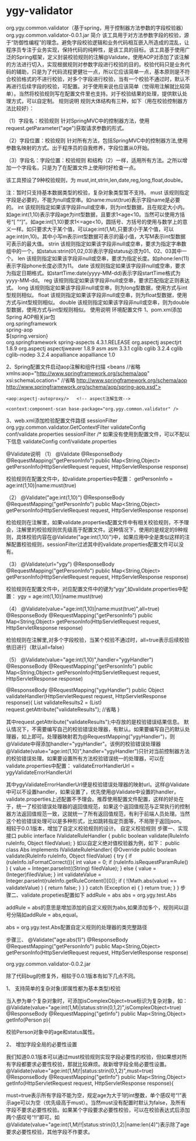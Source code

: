 # ygy-validator
org.ygy.common.validator（基于spring，用于控制器方法参数的字段校验器）
org.ygy.common.validator-0.0.1.jar
简介
	该工具用于对方法参数字段的校验，源于“防御性编程”的理念。避免字段校验逻辑和业务代码相互嵌入所造成的混乱，让程序员专注于业务实现，保持代码的纯粹性，是该工具的目标。该工具基于使用广泛的Spring框架，定义封装校验规则的注解@Validate，使用AOP对添加了该注解的方法进行切入，实现根据规则对参数字段进行校验的目的。校验代码只是业务代码的辅助，只是为了代码流程更健壮一点，所以它应该简单一点，基本原则是不符合校验格式的不进行校验，对多个字段进行校验，当有一个校验不通过时，默认不再进行后续字段的校验，可配置。对于使用来说也应该简单（觉得用注解就比较简单）。当然将校验规则写在配置文件里也支持。对于校验结果的处理，提供默认处理方式，可以自定制。
规则说明
规则大体结构有三种，如下（用在校验控制器方法比较好）：

（1）字段名：校验规则
	针对SpringMVC中的控制器方法，使用request.getParameter("age")获取请求参数的形式。

（2）字段位置：校验规则
	针对所有方法，包括SpringMVC中的控制器方法,使用参数名映射的方式。出于程序员的自我修养，字段位置从0开始。

（3）字段名：字段位置：校验规则
	和结构（2）一样，适用所有方法。之所以增加一个字段名，只是为了在配置文件上使用时好检查一点。

该工具预设了9种校验规则，为 must,int,strin,len,date,reg,long,float,double。

注：暂时只支持基本数据类型的校验，复杂对象类型暂不支持。
must
	该规则指定字段是必要的，不能为null或空串。如name:must(true)表示字段name是必要的。
int
	该规则指定如果该字段非null或空串，则为int型数据，且在规定大小内。如age:int(1,10)表示字段age为int型数据，且要求1<age<10。当然可以使用方括号“[ ”“]”。如age:int[1,10)要求1<=age<10，圆括号、方括号的使用与数学上的意义一样。如只要求大于某个值，可以age:int(1,M),只要求小于某个值，可以age:int(m,10)。其中小写m表示int型数据可表示的最小值，大写M表示int型数据可表示的最大值。
strin
	该规则指定如果该字段非null或空串，要求为指定字串数组中的一个。如status:strin(01,02,03)表示字段status必须为01、02、03其中一个。
len
	该规则指定如果该字段非null或空串，要求为指定长度。如phone:len(11)表示字段phone长度必须为11。
date
	该规则指定如果该字段非null或空串，要求为指定日期格式。如startTime:date(yyyy-MM-dd)表示字段startTime格式为yyyy-MM-dd。
reg
	该规则指定如果该字段非null或空串，要求匹配指定正则表达式。
long
	该规则指定如果该字段非null或空串，则为long型数据，使用方式与int型规则相似。
float
	该规则指定如果该字段非null或空串，则为float型数据，使用方式与int型规则相似。
double
	该规则指定如果该字段非null或空串，则为double型数据，使用方式与int型规则相似。
使用说明
环境配置文件
1、pom.xml添加Spring AOP相关jar包
		<dependency>  
            <groupId>org.springframework</groupId>  
            <artifactId>spring-aop</artifactId>  
            <version>${spring.version}</version>  
        </dependency> 
        <dependency>
		    <groupId>org.springframework</groupId>
		    <artifactId>spring-aspects</artifactId>
		    <version>4.3.1.RELEASE</version>
		</dependency>
        <dependency>
		    <groupId>org.aspectj</groupId>
		    <artifactId>aspectjrt</artifactId>
		    <version>1.8.9</version>
		</dependency>
        <dependency>
		    <groupId>org.aspectj</groupId>
		    <artifactId>aspectjweaver</artifactId>
		    <version>1.8.9</version>
		</dependency>
		<dependency>
		    <groupId>asm</groupId>
		    <artifactId>asm</artifactId>
		    <version>3.3.1</version>
		</dependency>
		<dependency>
		    <groupId>cglib</groupId>
		    <artifactId>cglib</artifactId>
		    <version>3.2.4</version>
		</dependency>
		<dependency>
		    <groupId>cglib</groupId>
		    <artifactId>cglib-nodep</artifactId>
		    <version>3.2.4</version>
		</dependency>
		<dependency>
		    <groupId>aopalliance</groupId>
		    <artifactId>aopalliance</artifactId>
		    <version>1.0</version>
		</dependency>

2、Spring配置文件启动aop注解和组件扫描
<beans 
//省略
	xmlns:aop="http://www.springframework.org/schema/aop" 
	xsi:schemaLocation="
//省略
        http://www.springframework.org/schema/aop 
	    http://www.springframework.org/schema/aop/spring-aop.xsd">

	<aop:aspectj-autoproxy/>   <!-- aspect注解生效-->

	<context:component-scan base-package="org.ygy.common.validator" />
</beans>

3、web.xml添加检验配置文件路径
<filter>
	<filter-name>sessionFilter</filter-name>   			    		                 	<filter-class>
org.ygy.common.validator.GetContextFilter
	</filter-class>
	<init-param>
		<param-name>validateConfig</param-name>
	    <param-value>conf/validate.properties</param-value>
	</init-param>
</filter>
<filter-mapping>
	<filter-name>sessionFilter</filter-name>
	<url-pattern>/*</url-pattern>
</filter-mapping>
如果没有使用到配置文件，可以不配以下信息
<init-param>
		<param-name>validateConfig</param-name>
	    <param-value>conf/validate.properties</param-value>
	</init-param>
  
@Validate说明
（1）
@Validate
@ResponseBody
@RequestMapping("getPersonInfo")
public Map<String,Object> getPersonInfo(HttpServletRequest request, HttpServletResponse response)

校验规则在配置文件中，如validate.properties中配置：
getPersonInfo = age:int(1,10)|name:must(true)

（2）
@Validate("age:int(1,10)")
@ResponseBody
@RequestMapping("getPersonInfo")
public Map<String,Object> getPersonInfo(HttpServletRequest request, HttpServletResponse response)

检验规则在注解里，如果validate.properties配置文件中有相关校验规则，不予理会，注解里的校验规则优先级高于配置文件。这种情况下，使用的是规定的9种规则，具体校验内容在@Validate("age:int(1,10)")中，如果应用中全是类似这样的注解配置校验规则，sessionFilter过滤其中的validate.properties配置文件可以没有。


（3）
@Validate(url="ygy")
@ResponseBody
@RequestMapping("getPersonInfo")
public Map<String,Object> getPersonInfo(HttpServletRequest request, HttpServletResponse response)

校验规则在配置文件中，对应配置文件中的键为“ygy”,如validate.properties中配置：
ygy = age:int(1,10)|name:must(true)

（4）
@Validate(value="age:int(1,10)|name:must(true)",all=true)
@ResponseBody
@RequestMapping("getPersonInfo")
public Map<String,Object> getPersonInfo(HttpServletRequest request, HttpServletResponse response)

检验规则在注解里,对多个字段校验，当某个校验不通过时，all=true表示后续校验依旧进行（默认all=false）

（5）
@Validate(value="age:int(1,10)",handler="ygyHandler")
@ResponseBody
@RequestMapping("getPersonInfo")
public Map<String,Object> getPersonInfo(HttpServletRequest request, HttpServletResponse response)

@ResponseBody
@RequestMapping("ygyHandler")
public Object validateHandler(HttpServletRequest request, HttpServletResponse response){
		List<ValidateResult> validateResults2 = (List<ValidateResult>) request.getAttribute("validateResults");
	//省略
}

其中request.getAttribute("validateResults");中存放的是校验错误结果信息。
默认情况下，不需要编写自己的校验错误处理器，有默认。如果要编写自己的默认处理器，如上即可。处理器映射若为@RequestMapping("ygyHandler")，则@Validate中得添加handler="ygyHandler"。该例的校验错误处理器@Validate(value="age:int(1,10)",handler="ygyHandler")只针对当前控制器方法的校验错误处理。如果要设置所有方法校验错误统一的处理器，可以在validate.properties中配置：
	validateErrorHandlerUrl = ygyValidateErrorHandlerUrl

其中ygyValidateErrorHandlerUrl便是校验错误处理器的映射url。这样@Validate中可以不设置handler，如果设置了，优先使用@Validate中设置的handler，validate.properties上述配置不予理会。推荐使用配置文件配置，这样的好处在于，统一了校验错误处理器的返回值规范，如果这个返回值规范与正常执行的控制器方法返回值规范一致，这就统一了所有返回值规范，有利于前端人员处理。当然这个检验错误处理可以是多种形式，比如跳转指定页面等，不局限于返回json。
相较于0.0.1版本，增加了自定义校验规则的设计。
自定义校验规则
步骤一、实现接口
public interface IValidateRuleHandler {
	public boolean validate(RuleInfo ruleInfo, Object filedValue);
}
如以自定义绝对值校验器为例，如下：
public class Abs implements IValidateRuleHandler{
	@Override
	public boolean validate(RuleInfo ruleInfo, Object filedValue) {
		try {
			if (ruleInfo.isFormatCorrect()){
				int value = 0;
				if (ruleInfo.isRequestParamRule() ) {
					value = Integer.parseInt((String) filedValue);
				} else {
					value = (Integer)filedValue;
				}
				int validateValue = Integer.parseInt(ruleInfo.getRuleContent()[0]);
				if ( !(Math.abs(value) == validateValue) ) {
					return false;
				}
			}
		} catch (Exception e) {
		}
		return true;
	}
}
步骤二、validate.propeties配置如下
addRule = abs
abs = org.ygy.test.Abs

addRule = abs的意思是增加添加的自定义规则为abs,如果添加多个，规则间以逗号分隔如addRule = abs,equal。

abs = org.ygy.test.Abs配置自定义规则的处理器的类完整路径

步骤三、
@Validate("age:abs(1)")
@ResponseBody
@RequestMapping("getPersonInfo")
public Map<String,Object> getPersonInfo(HttpServletRequest request, HttpServletResponse response)

org.ygy.common.validator-0.0.2.jar

除了代码bug的修复外，相较于0.0.1版本有如下几点不同。

1、	支持简单的复杂对象(即属性都为基本类型)校验

当入参为单个复杂对象时，可添加isComplexObject=true标识为复杂对象，如：
@Validate(value="age:int(1,M)|status:strin(0,1,2)",isComplexObject=true)
	@ResponseBody
	@RequestMapping("getInfo")
	public Map<String,Object> getInfo(Person p){

校验Person对象中的age和status属性。

2、	增加字段全局的必要性设置

我们知道0.0.1版本可以通过must校验规则实现字段必要性的校验，但如果想对所有字段都要求必要性校验，那就比较麻烦。故新增字段全局必要性设置。
@Validate(value="age:int(1,M)!|status:strin(0,1,2)",must=true)
	@ResponseBody
	@RequestMapping("getInfo")
	public Map<String,Object> getInfo(HttpServletRequest request, HttpServletResponse response){

must=true表示所有字段不能为空，规定age为大于1的int整数，单个感叹号“!”表示age可以为空（优先级高于must）。当然must没有配置时默认为false，及所有字段不要求必要性校验。如果某个字段要求必要性校验，可以在校验表达式后添加两个感叹号“!!”即可。如@Validate(value="age:int(1,M)!!|status:strin(0,1,2)|name:len(4)")表示除了age要求必要性校验，其他字段不作要求。



	

